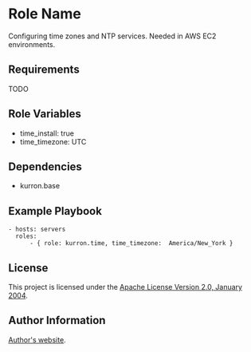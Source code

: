 Role Name
=========

Configuring time zones and NTP services.  Needed in AWS EC2 environments.

Requirements
------------

TODO

Role Variables
--------------

* time_install: true
* time_timezone: UTC

Dependencies
------------

* kurron.base

Example Playbook
----------------

```
- hosts: servers
  roles:
      - { role: kurron.time, time_timezone:  America/New_York }
```

License
-------

This project is licensed under the [Apache License Version 2.0, January 2004](http://www.apache.org/licenses/).

Author Information
------------------

[Author's website](http://jvmguy.com/).

